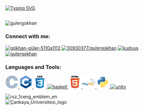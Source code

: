 ## 

<a href="https://git.io/typing-svg"><img src="https://readme-typing-svg.herokuapp.com?font=Libertinus+Math&weight=600&size=37&pause=1000&color=FFFFFF&width=435&lines=G%C3%B6khan+G%C3%BCler;%C3%87ankaya+University;Computer+Engineering" alt="Typing SVG" /></a>


## 


<p align="left"> <img src="https://komarev.com/ghpvc/?username=gulergokhan&label=Profile%20views&color=0e75b6&style=flat" alt="gulergokhan" /> </p>

<h3 align="left">Connect with me:</h3>
<p align="left">
<a href="https://linkedin.com/in/gökhan-güler-5110a1112" target="blank"><img align="center" src="https://raw.githubusercontent.com/rahuldkjain/github-profile-readme-generator/master/src/images/icons/Social/linked-in-alt.svg" alt="gökhan-güler-5110a1112" height="30" width="40" /></a>
<a href="https://stackoverflow.com/users/30930377/gulergokhan" target="blank"><img align="center" src="https://raw.githubusercontent.com/rahuldkjain/github-profile-readme-generator/master/src/images/icons/Social/stack-overflow.svg" alt="30930377/gulergokhan" height="30" width="40" /></a>
<a href="https://instagram.com/kudvus" target="blank"><img align="center" src="https://raw.githubusercontent.com/rahuldkjain/github-profile-readme-generator/master/src/images/icons/Social/instagram.svg" alt="kudvus" height="30" width="40" /></a>
<a href="https://www.leetcode.com/gulergokhan" target="blank"><img align="center" src="https://raw.githubusercontent.com/rahuldkjain/github-profile-readme-generator/master/src/images/icons/Social/leet-code.svg" alt="gulergokhan" height="30" width="40" /></a>
</p>

<h3 align="left">Languages and Tools:</h3>
<p align="left"> <a href="https://www.cprogramming.com/" target="_blank" rel="noreferrer"> <img src="https://raw.githubusercontent.com/devicons/devicon/master/icons/c/c-original.svg" alt="c" width="40" height="40"/> </a> <a href="https://www.w3schools.com/cpp/" target="_blank" rel="noreferrer"> <img src="https://raw.githubusercontent.com/devicons/devicon/master/icons/cplusplus/cplusplus-original.svg" alt="cplusplus" width="40" height="40"/> </a> <a href="https://www.w3schools.com/css/" target="_blank" rel="noreferrer"> <img src="https://raw.githubusercontent.com/devicons/devicon/master/icons/css3/css3-original-wordmark.svg" alt="css3" width="40" height="40"/> </a> <a href="https://www.haskell.org/" target="_blank" rel="noreferrer"> <img src="https://upload.wikimedia.org/wikipedia/commons/1/1c/Haskell-Logo.svg" alt="haskell" width="40" height="40"/> </a> <a href="https://www.w3.org/html/" target="_blank" rel="noreferrer"> <img src="https://raw.githubusercontent.com/devicons/devicon/master/icons/html5/html5-original-wordmark.svg" alt="html5" width="40" height="40"/> </a> <a href="https://www.mysql.com/" target="_blank" rel="noreferrer"> <img src="https://raw.githubusercontent.com/devicons/devicon/master/icons/mysql/mysql-original-wordmark.svg" alt="mysql" width="40" height="40"/> </a> <a href="https://www.python.org" target="_blank" rel="noreferrer"> <img src="https://raw.githubusercontent.com/devicons/devicon/master/icons/python/python-original.svg" alt="python" width="40" height="40"/> </a> <a href="https://unity.com/" target="_blank" rel="noreferrer"> <img src="https://www.vectorlogo.zone/logos/unity3d/unity3d-icon.svg" alt="unity" width="40" height="40"/> </a> </p>



![rsz_1ceng_emblem_en](https://github.com/gulergokhan/gulergokhan/assets/151137955/14cc038c-9f32-4333-807d-b3fc690d35cc)  
![Çankaya_Üniversitesi_logo](https://github.com/gulergokhan/gulergokhan/assets/151137955/c68c8b68-abd7-4f0b-854b-ddac0deb2afc)






## 













